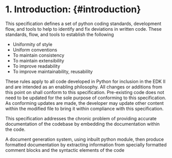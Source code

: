 # **1. Introduction:** {#introduction}

This specification defines a set of python coding standards, development flow, and tools to help to identify and fix deviations in written code. These standards, flow, and tools to establish the following

*   Uniformity of style
*   Uniform conventions
*   To maintain consistency
*   To maintain extensibility
*   To improve readability
*   To improve maintainability, reusability

These rules apply to all code developed in Python for inclusion in the EDK II  and are intended as an enabling philosophy. All changes or additions from this point on shall conform to this specification. Pre-existing code does not need to be updated for the sole purpose of conforming to this specification. As conforming updates are made, the developer may update other content within the modified file to bring it within compliance with this specification. 

This specification addresses the chronic problem of providing accurate documentation of the codebase by embedding the documentation within the code.

A document generation system, using inbuilt python module, then produce formatted documentation by extracting information from specially formatted comment blocks and the syntactic elements of the code